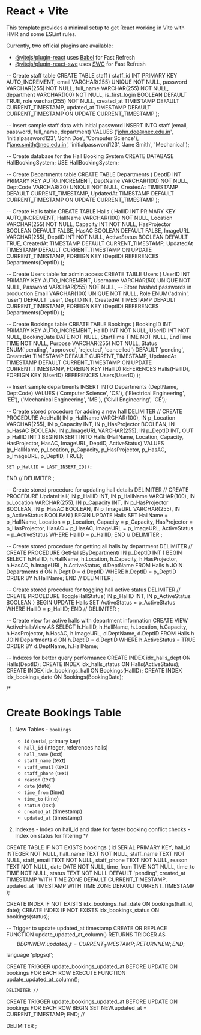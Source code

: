 # React + Vite

This template provides a minimal setup to get React working in Vite with HMR and some ESLint rules.

Currently, two official plugins are available:

- [@vitejs/plugin-react](https://github.com/vitejs/vite-plugin-react/blob/main/packages/plugin-react/README.md) uses [Babel](https://babeljs.io/) for Fast Refresh
- [@vitejs/plugin-react-swc](https://github.com/vitejs/vite-plugin-react-swc) uses [SWC](https://swc.rs/) for Fast Refresh


-- Create staff table
CREATE TABLE staff (
    staff_id INT PRIMARY KEY AUTO_INCREMENT,
    email VARCHAR(255) UNIQUE NOT NULL,
    password VARCHAR(255) NOT NULL,
    full_name VARCHAR(255) NOT NULL,
    department VARCHAR(100) NOT NULL,
    is_first_login BOOLEAN DEFAULT TRUE,
    role varchar(255) NOT NULL,
    created_at TIMESTAMP DEFAULT CURRENT_TIMESTAMP,
    updated_at TIMESTAMP DEFAULT CURRENT_TIMESTAMP ON UPDATE CURRENT_TIMESTAMP
);

-- Insert sample staff data with initial password
INSERT INTO staff (email, password, full_name, department) VALUES
('john.doe@nec.edu.in', 'initialpassword123', 'John Doe', 'Computer Science'),
('jane.smith@nec.edu.in', 'initialpassword123', 'Jane Smith', 'Mechanical');



-- Create database for the Hall Booking System
CREATE DATABASE HallBookingSystem;
USE HallBookingSystem;

-- Create Departments table
CREATE TABLE Departments (
    DeptID INT PRIMARY KEY AUTO_INCREMENT,
    DeptName VARCHAR(100) NOT NULL,
    DeptCode VARCHAR(20) UNIQUE NOT NULL,
    CreatedAt TIMESTAMP DEFAULT CURRENT_TIMESTAMP,
    UpdatedAt TIMESTAMP DEFAULT CURRENT_TIMESTAMP ON UPDATE CURRENT_TIMESTAMP
);

-- Create Halls table
CREATE TABLE Halls (
    HallID INT PRIMARY KEY AUTO_INCREMENT,
    HallName VARCHAR(100) NOT NULL,
    Location VARCHAR(255) NOT NULL,
    Capacity INT NOT NULL,
    HasProjector BOOLEAN DEFAULT FALSE,
    HasAC BOOLEAN DEFAULT FALSE,
    ImageURL VARCHAR(255),
    DeptID INT NOT NULL,
    ActiveStatus BOOLEAN DEFAULT TRUE,
    CreatedAt TIMESTAMP DEFAULT CURRENT_TIMESTAMP,
    UpdatedAt TIMESTAMP DEFAULT CURRENT_TIMESTAMP ON UPDATE CURRENT_TIMESTAMP,
    FOREIGN KEY (DeptID) REFERENCES Departments(DeptID)
);

-- Create Users table for admin access
CREATE TABLE Users (
    UserID INT PRIMARY KEY AUTO_INCREMENT,
    Username VARCHAR(50) UNIQUE NOT NULL,
    Password VARCHAR(255) NOT NULL, -- Store hashed passwords in production
    Email VARCHAR(100) UNIQUE NOT NULL,
    Role ENUM('admin', 'user') DEFAULT 'user',
    DeptID INT,
    CreatedAt TIMESTAMP DEFAULT CURRENT_TIMESTAMP,
    FOREIGN KEY (DeptID) REFERENCES Departments(DeptID)
);

-- Create Bookings table
CREATE TABLE Bookings (
    BookingID INT PRIMARY KEY AUTO_INCREMENT,
    HallID INT NOT NULL,
    UserID INT NOT NULL,
    BookingDate DATE NOT NULL,
    StartTime TIME NOT NULL,
    EndTime TIME NOT NULL,
    Purpose VARCHAR(255) NOT NULL,
    Status ENUM('pending', 'approved', 'rejected', 'cancelled') DEFAULT 'pending',
    CreatedAt TIMESTAMP DEFAULT CURRENT_TIMESTAMP,
    UpdatedAt TIMESTAMP DEFAULT CURRENT_TIMESTAMP ON UPDATE CURRENT_TIMESTAMP,
    FOREIGN KEY (HallID) REFERENCES Halls(HallID),
    FOREIGN KEY (UserID) REFERENCES Users(UserID)
);

-- Insert sample departments
INSERT INTO Departments (DeptName, DeptCode) VALUES
('Computer Science', 'CS'),
('Electrical Engineering', 'EE'),
('Mechanical Engineering', 'ME'),
('Civil Engineering', 'CE');

-- Create stored procedure for adding a new hall
DELIMITER //
CREATE PROCEDURE AddHall(
    IN p_HallName VARCHAR(100),
    IN p_Location VARCHAR(255),
    IN p_Capacity INT,
    IN p_HasProjector BOOLEAN,
    IN p_HasAC BOOLEAN,
    IN p_ImageURL VARCHAR(255),
    IN p_DeptID INT,
    OUT p_HallID INT
)
BEGIN
    INSERT INTO Halls (HallName, Location, Capacity, HasProjector, HasAC, ImageURL, DeptID, ActiveStatus)
    VALUES (p_HallName, p_Location, p_Capacity, p_HasProjector, p_HasAC, p_ImageURL, p_DeptID, TRUE);
    
    SET p_HallID = LAST_INSERT_ID();
END //
DELIMITER ;

-- Create stored procedure for updating hall details
DELIMITER //
CREATE PROCEDURE UpdateHall(
    IN p_HallID INT,
    IN p_HallName VARCHAR(100),
    IN p_Location VARCHAR(255),
    IN p_Capacity INT,
    IN p_HasProjector BOOLEAN,
    IN p_HasAC BOOLEAN,
    IN p_ImageURL VARCHAR(255),
    IN p_ActiveStatus BOOLEAN
)
BEGIN
    UPDATE Halls
    SET HallName = p_HallName,
        Location = p_Location,
        Capacity = p_Capacity,
        HasProjector = p_HasProjector,
        HasAC = p_HasAC,
        ImageURL = p_ImageURL,
        ActiveStatus = p_ActiveStatus
    WHERE HallID = p_HallID;
END //
DELIMITER ;

-- Create stored procedure for getting all halls by department
DELIMITER //
CREATE PROCEDURE GetHallsByDepartment(
    IN p_DeptID INT
)
BEGIN
    SELECT h.HallID, h.HallName, h.Location, h.Capacity, h.HasProjector, h.HasAC, 
           h.ImageURL, h.ActiveStatus, d.DeptName
    FROM Halls h
    JOIN Departments d ON h.DeptID = d.DeptID
    WHERE h.DeptID = p_DeptID
    ORDER BY h.HallName;
END //
DELIMITER ;

-- Create stored procedure for toggling hall active status
DELIMITER //
CREATE PROCEDURE ToggleHallStatus(
    IN p_HallID INT,
    IN p_ActiveStatus BOOLEAN
)
BEGIN
    UPDATE Halls
    SET ActiveStatus = p_ActiveStatus
    WHERE HallID = p_HallID;
END //
DELIMITER ;

-- Create view for active halls with department information
CREATE VIEW ActiveHallsView AS
SELECT h.HallID, h.HallName, h.Location, h.Capacity, h.HasProjector, h.HasAC, 
       h.ImageURL, d.DeptName, d.DeptID
FROM Halls h
JOIN Departments d ON h.DeptID = d.DeptID
WHERE h.ActiveStatus = TRUE
ORDER BY d.DeptName, h.HallName;

-- Indexes for better query performance
CREATE INDEX idx_halls_dept ON Halls(DeptID);
CREATE INDEX idx_halls_status ON Halls(ActiveStatus);
CREATE INDEX idx_bookings_hall ON Bookings(HallID);
CREATE INDEX idx_bookings_date ON Bookings(BookingDate);






/*
  # Create Bookings Table

  1. New Tables
    - `bookings`
      - `id` (serial, primary key)
      - `hall_id` (integer, references halls)
      - `hall_name` (text)
      - `staff_name` (text)
      - `staff_email` (text)
      - `staff_phone` (text)
      - `reason` (text)
      - `date` (date)
      - `time_from` (time)
      - `time_to` (time)
      - `status` (text)
      - `created_at` (timestamp)
      - `updated_at` (timestamp)

  2. Indexes
    - Index on hall_id and date for faster booking conflict checks
    - Index on status for filtering
*/

CREATE TABLE IF NOT EXISTS bookings (
  id SERIAL PRIMARY KEY,
  hall_id INTEGER NOT NULL,
  hall_name TEXT NOT NULL,
  staff_name TEXT NOT NULL,
  staff_email TEXT NOT NULL,
  staff_phone TEXT NOT NULL,
  reason TEXT NOT NULL,
  date DATE NOT NULL,
  time_from TIME NOT NULL,
  time_to TIME NOT NULL,
  status TEXT NOT NULL DEFAULT 'pending',
  created_at TIMESTAMP WITH TIME ZONE DEFAULT CURRENT_TIMESTAMP,
  updated_at TIMESTAMP WITH TIME ZONE DEFAULT CURRENT_TIMESTAMP
);

CREATE INDEX IF NOT EXISTS idx_bookings_hall_date ON bookings(hall_id, date);
CREATE INDEX IF NOT EXISTS idx_bookings_status ON bookings(status);

-- Trigger to update updated_at timestamp
CREATE OR REPLACE FUNCTION update_updated_at_column()
RETURNS TRIGGER AS $$
BEGIN
    NEW.updated_at = CURRENT_TIMESTAMP;
    RETURN NEW;
END;
$$ language 'plpgsql';

CREATE TRIGGER update_bookings_updated_at
    BEFORE UPDATE ON bookings
    FOR EACH ROW
    EXECUTE FUNCTION update_updated_at_column();




    DELIMITER //

CREATE TRIGGER update_bookings_updated_at
BEFORE UPDATE ON bookings
FOR EACH ROW
BEGIN
    SET NEW.updated_at = CURRENT_TIMESTAMP;
END;
//

DELIMITER ;
